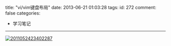 title: "vi/vim键盘布局"
date: 2013-06-21 01:03:28
tags:
id: 272
comment: false
categories:
  - 学习笔记
---

[![2011052423402287](http://lpcdma.com/wp-content/uploads/2013/06/2011052423402287-300x211.png)](http://lpcdma.com/wp-content/uploads/2013/06/2011052423402287.png)
